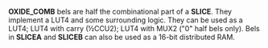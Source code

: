 **OXIDE_COMB** bels are half the combinational part of a **SLICE**. They implement
a LUT4 and some surrounding logic. They can be used as a LUT4; LUT4 with carry (½CCU2);
LUT4 with MUX2 ("0" half bels only). Bels in **SLICEA** and **SLICEB** can also be
used as a 16-bit distributed RAM.
